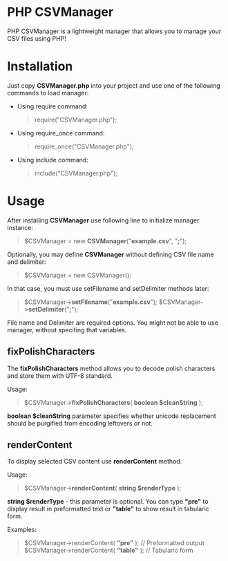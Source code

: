 # PHP CSVManager

PHP CSVManager is a lightweight manager that allows you to manage your CSV files using PHP!


# Installation

Just copy **CSVManager.php** into your project and use one of the following commands to load manager:
- Using require command:
	> require("CSVManager.php");
- Using require_once command:
	> require_once("CSVManager.php");
- Using include command:
	> include("CSVManager.php");

# Usage

After installing **CSVManager** use following line to initialize manager instance:
> $CSVManager = new **CSVManager**("**example.csv**", "**;**");

Optionally, you may define **CSVManager** without defining CSV file name and delimiter:

> $CSVManager = new CSVManager();

In that case, you must use setFilename and setDelimiter methods later:
> $CSVManager->**setFilename**("**example.csv**");
> $CSVManager->**setDelimiter**("**;**");

File name and Delimiter are required options. You might not be able to use manager, without specifing that variables.

## fixPolishCharacters

The **fixPolishCharacters** method allows you to decode polish characters and store them with UTF-8 standard. 

Usage:

> $CSVManager->**fixPolishCharacters**( **boolean $cleanString** );

**boolean $cleanString** parameter specifies whether unicode replacement should be purgified from encoding leftovers or not.

## renderContent

To display selected CSV content use **renderContent** method.

 Usage:

> $CSVManager->**renderContent**( **string $renderType** );

**string $renderType** - this parameter is optional. You can type **"pre"** to display result in preformatted text or **"table"** to show result in tabularic form.

Examples:
> $CSVManager->renderContent( **"pre"** ); // Preformatted output
> $CSVManager->renderContent( **"table"** ); // Tabularic form
